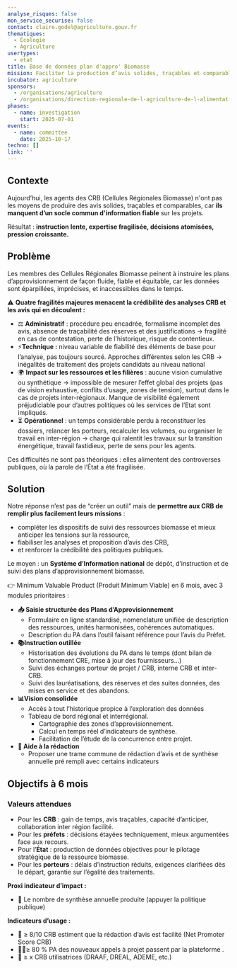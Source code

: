 ```yaml
---
analyse_risques: false
mon_service_securise: false
contact: claire.godel@agriculture.gouv.fr
thematiques:
  - Écologie
  - Agriculture
usertypes:
  - etat
title: Base de données plan d'appro' Biomasse
mission: Faciliter la production d’avis solides, traçables et comparables sur les plans biomasse.
incubator: agriculture
sponsors:
  - /organisations/agriculture
  - /organisations/direction-regionale-de-l-agriculture-de-l-alimentation-et-de-la-foret-de-la-nouvelle-aquitaine
phases:
  - name: investigation
    start: 2025-07-01
events:
  - name: committee
    date: 2025-10-17
techno: []
link: ''
---
```

## Contexte

Aujourd’hui, les agents des CRB (Cellules Régionales Biomasse) n'ont pas les moyens de produire des avis solides, traçables et comparables, car **ils manquent d’un socle commun d'information fiable** sur les projets.

Résultat : **instruction lente, expertise fragilisée, décisions atomisées, pression croissante.**

## Problème

Les membres des Cellules Régionales Biomasse peinent à instruire les plans d’approvisionnement de façon fluide, fiable et équitable, car les données sont éparpillées, imprécises, et inaccessibles dans le temps.

⚠️ **Quatre fragilités majeures menacent la crédibilité des analyses CRB et les avis qui en découlent :**

- ⚖️ **Administratif** : procédure peu encadrée, formalisme incomplet des avis, absence de traçabilité des réserves et des justifications → fragilité en cas de contestation, perte de l’historique, risque de contentieux.
- ⚡**Technique :** niveau variable de fiabilité des éléments de base pour l’analyse, pas toujours sourcé. Approches différentes selon les CRB → inégalités de traitement des projets candidats au niveau national
- 🌍 **Impact sur les ressources et les filières** : aucune vision cumulative ou synthétique → impossible de mesurer l’effet global des projets (pas de vision exhaustive, conflits d’usage, zones de tension), surtout dans le cas de projets inter-régionaux. Manque de visibilité également préjudiciable pour d’autres politiques où les services de l’Etat sont impliqués.
- ⏳ **Opérationnel** : un temps considérable perdu à reconstituer les dossiers, relancer les porteurs, recalculer les volumes, ou organiser le travail en inter-région → charge qui ralentit les travaux sur la transition énergétique, travail fastidieux, perte de sens pour les agents.

Ces difficultés ne sont pas théoriques : elles alimentent des controverses publiques, où la parole de l’État a été fragilisée.


## Solution

Notre réponse n’est pas de “créer un outil” mais de **permettre aux CRB de remplir plus facilement leurs missions** :

- compléter les dispositifs de suivi des ressources biomasse et mieux anticiper les tensions sur la ressource,
- fiabiliser les analyses et proposition d’avis des CRB,
- et renforcer la crédibilité des politiques publiques.

Le moyen : un **Système d’Information national** de dépôt, d’instruction et de suivi des plans d’approvisionnement biomasse.

👉 Minimum Valuable Product (Produit Minimum Viable) en 6 mois, avec 3 modules prioritaires :

- **📥 Saisie structurée des Plans d’Approvisionnement**
    - Formulaire en ligne standardisé, nomenclature unifiée de description des ressources, unités harmonisées, cohérences automatiques.
    - Description du PA dans l’outil faisant référence pour l’avis du Préfet.
- **📚Instruction outillée**
    - Historisation des évolutions du PA dans le temps (dont bilan de fonctionnement CRE, mise à jour des fournisseurs…)
    - Suivi des échanges porteur de projet / CRB, interne CRB et inter-CRB.
    - Suivi des lauréatisations, des réserves et des suites données, des mises en service et des abandons.
- **📊Vision consolidée**
    - Accès à tout l’historique propice à l’exploration des données
    - Tableau de bord régional et interrégional.
        - Cartographie des zones d’approvisionnement.
        - Calcul en temps réel d’indicateurs de synthèse.
        - Facilitation de l’étude de la concurrence entre projet.
- **🧾 Aide à la rédaction**
    - Proposer une trame commune de rédaction d’avis et de synthèse annuelle pré rempli avec certains indicateurs


## Objectifs à 6 mois

### Valeurs attendues

- Pour les **CRB** : gain de temps, avis traçables, capacité d’anticiper, collaboration inter région facilité.
- Pour les **préfets** : décisions étayées techniquement, mieux argumentées face aux recours.
- Pour l’**État** : production de données objectives pour le pilotage stratégique de la ressource biomasse.
- Pour les **porteurs** : délais d’instruction réduits, exigences clarifiées dès le départ, garantie sur l’égalité des traitements.

**Proxi indicateur d’impact :**

- 🎢 Le nombre de synthèse annuelle produite (appuyer la politique publique)

**Indicateurs d’usage :** 

- 💬 ≥ 8/10 CRB estiment que la rédaction d’avis est facilité (Net Promoter Score CRB)
- 🏄‍♀️≥ 80 % PA des nouveaux appels à projet passent par la plateforme  .
- 👥 ≥ x CRB utilisatrices (DRAAF, DREAL, ADEME, etc.)